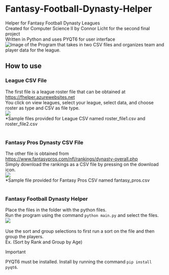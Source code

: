 # Fantasy-Football-Dynasty-Helper <br />
Helper for Fantasy Football Dynasty Leagues <br />
Created for Computer Science II by Connor Licht for the second final project <br />
Written in Python and uses PYQT6 for user interface <br />
![Image of the Program that takes in two CSV files and organizes team and player data for the league.](https://github.com/connorlicht/Fantasy-Football-Dynasty-Helper/assets/111907619/e66e2bc4-a651-4d2c-9561-c955466e1503)


## How to use

### League CSV File <br />
The first file is a league roster file that can be obtained at https://fhelper.azurewebsites.net <br />
You click on view leagues, select your league, select data, and choose roster as type and CSV as file type. <br />
![](https://github.com/connorlicht/Fantasy-Football-Dynasty-Helper/assets/111907619/137bff0c-8ba3-4195-a120-44de6997f31c) <br />
*Sample files provided for League CSV named roster_file1.csv and roster_file2.csv <br /> <br />

### Fantasy Pros Dynasty CSV File <br />
The other file is obtained from https://www.fantasypros.com/nfl/rankings/dynasty-overall.php <br />
Simply download the rankings as a CSV file by pressing on the download icon. <br />
![](https://github.com/connorlicht/Fantasy-Football-Dynasty-Helper/assets/111907619/afc40cca-8116-40ab-99e1-471a6d5bb2b6) <br />
*Sample file provided for Fantasy Pros CSV named fantasy_pros.csv <br /> <br />

### Fantasy Football Dynasty Helper <br />
Place the files in the folder with the python files. <br />
Run the program using the command `python main.py` and select the files. <br />
![](https://github.com/connorlicht/Fantasy-Football-Dynasty-Helper/assets/111907619/22e1197f-0d19-402a-8f38-0e461f8e2100) <br /> <br />
Use the sort and group selections to first run a sort on the file and then group the players. <br />
Ex. (Sort by Rank and Group by Age) <br />

> [!IMPORTANT]
PYQT6 must be installed. Install by running the command `pip install pyqt6`.
